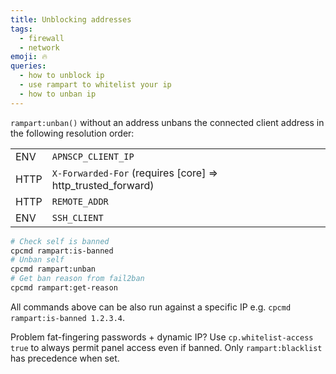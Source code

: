 ```yaml
---
title: Unblocking addresses
tags:
  - firewall
  - network
emoji: 🔥
queries:
  - how to unblock ip
  - use rampart to whitelist your ip
  - how to unban ip
---
```


`rampart:unban()` without an address unbans the connected client address in the following resolution order:

|   |   |
|---|---|
| ENV | `APNSCP_CLIENT_IP` |
| HTTP | `X-Forwarded-For` (requires [core] => http_trusted_forward) |
| HTTP | `REMOTE_ADDR` |
| ENV | `SSH_CLIENT` |

```bash
# Check self is banned
cpcmd rampart:is-banned
# Unban self
cpcmd rampart:unban
# Get ban reason from fail2ban
cpcmd rampart:get-reason
```
All commands above can be also run against a specific IP e.g. `cpcmd rampart:is-banned 1.2.3.4`.

Problem fat-fingering passwords + dynamic IP? Use `cp.whitelist-access true` to always permit panel access even if banned. Only `rampart:blacklist` has precedence when set.
